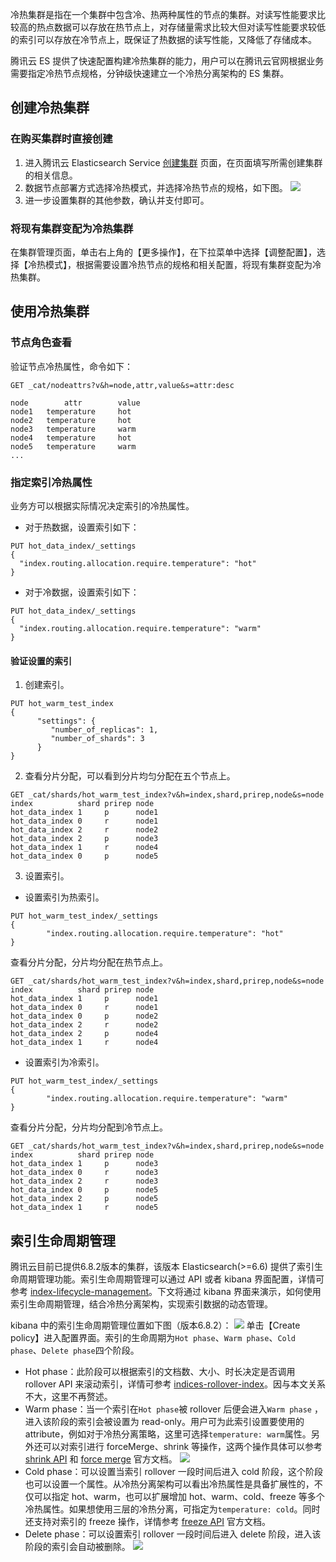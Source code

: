 冷热集群是指在一个集群中包含冷、热两种属性的节点的集群。对读写性能要求比较高的热点数据可以存放在热节点上，对存储量需求比较大但对读写性能要求较低的索引可以存放在冷节点上，既保证了热数据的读写性能，又降低了存储成本。

腾讯云 ES 提供了快速配置构建冷热集群的能力，用户可以在腾讯云官网根据业务需要指定冷热节点规格，分钟级快速建立一个冷热分离架构的 ES 集群。

## 创建冷热集群
### 在购买集群时直接创建 
1. 进入腾讯云 Elasticsearch Service [创建集群](https://buy.cloud.tencent.com/es#/) 页面，在页面填写所需创建集群的相关信息。
2. 数据节点部署方式选择冷热模式，并选择冷热节点的规格，如下图。
![](https://main.qcloudimg.com/raw/28d980e6193f53a64e4d5ff113cf996a.png)
3. 进一步设置集群的其他参数，确认并支付即可。

### 将现有集群变配为冷热集群 
在集群管理页面，单击右上角的【更多操作】，在下拉菜单中选择【调整配置】，选择【冷热模式】，根据需要设置冷热节点的规格和相关配置，将现有集群变配为冷热集群。

## 使用冷热集群
### 节点角色查看
验证节点冷热属性，命令如下：
```
GET _cat/nodeattrs?v&h=node,attr,value&s=attr:desc

node        attr        value
node1   temperature     hot
node2   temperature     hot
node3   temperature     warm
node4   temperature     hot
node5   temperature     warm
...
```

### 指定索引冷热属性
业务方可以根据实际情况决定索引的冷热属性。
- 对于热数据，设置索引如下：
```
PUT hot_data_index/_settings
{
  "index.routing.allocation.require.temperature": "hot"
}
```
- 对于冷数据，设置索引如下：
```
PUT hot_data_index/_settings
{
  "index.routing.allocation.require.temperature": "warm"
}
```

#### 验证设置的索引
1. 创建索引。
```
PUT hot_warm_test_index
{
      "settings": {
         "number_of_replicas": 1,
         "number_of_shards": 3
      }
}
```
2. 查看分片分配，可以看到分片均匀分配在五个节点上。
```
GET _cat/shards/hot_warm_test_index?v&h=index,shard,prirep,node&s=node
index          shard prirep node
hot_data_index 1     p      node1
hot_data_index 0     r      node1
hot_data_index 2     r      node2
hot_data_index 2     p      node3
hot_data_index 1     r      node4
hot_data_index 0     p      node5
```
3. 设置索引。
 - 设置索引为热索引。
```
PUT hot_warm_test_index/_settings
{
        "index.routing.allocation.require.temperature": "hot"
}
```
查看分片分配，分片均分配在热节点上。
```
GET _cat/shards/hot_warm_test_index?v&h=index,shard,prirep,node&s=node
index          shard prirep node
hot_data_index 1     p      node1
hot_data_index 0     r      node1
hot_data_index 0     p      node2
hot_data_index 2     r      node2
hot_data_index 2     p      node4
hot_data_index 1     r      node4
```
 - 设置索引为冷索引。
```
PUT hot_warm_test_index/_settings
{
        "index.routing.allocation.require.temperature": "warm"
}
```
查看分片分配，分片均分配到冷节点上。
```
GET _cat/shards/hot_warm_test_index?v&h=index,shard,prirep,node&s=node
index          shard prirep node
hot_data_index 1     p      node3
hot_data_index 0     r      node3
hot_data_index 2     r      node3
hot_data_index 0     p      node5
hot_data_index 2     p      node5
hot_data_index 1     r      node5
```

## 索引生命周期管理
腾讯云目前已提供6.8.2版本的集群，该版本 Elasticsearch(>=6.6) 提供了索引生命周期管理功能。索引生命周期管理可以通过 API 或者 kibana 界面配置，详情可参考 [index-lifecycle-management](https://www.elastic.co/guide/en/elasticsearch/reference/6.6/index-lifecycle-management.html#index-lifecycle-management)。下文将通过 kibana 界面来演示，如何使用索引生命周期管理，结合冷热分离架构，实现索引数据的动态管理。

kibana 中的索引生命周期管理位置如下图（版本6.8.2）：
![](https://main.qcloudimg.com/raw/f1a1cc6375f4719e7e73a2c0746a867a.png)
单击【Create policy】进入配置界面。索引的生命周期为`Hot phase`、`Warm phase`、`Cold phase`、`Delete phase`四个阶段。
- Hot phase：此阶段可以根据索引的文档数、大小、时长决定是否调用 rollover API 来滚动索引，详情可参考 [indices-rollover-index](https://www.elastic.co/guide/en/elasticsearch/reference/6.8/indices-rollover-index.html)。因与本文关系不大，这里不再赘述。
- Warm phase：当一个索引在`Hot phase`被 rollover 后便会进入`Warm phase` ，进入该阶段的索引会被设置为 read-only。用户可为此索引设置要使用的 attribute，例如对于冷热分离策略，这里可选择`temperature: warm`属性。另外还可以对索引进行 forceMerge、shrink 等操作，这两个操作具体可以参考 [shrink API](https://www.elastic.co/guide/en/elasticsearch/reference/6.8/indices-shrink-index.html) 和 [force merge](https://www.elastic.co/guide/en/elasticsearch/reference/6.8/indices-forcemerge.html) 官方文档。
![](https://main.qcloudimg.com/raw/de570bc7c8b741089b5e96e30fc3fb8c.png)
- Cold phase：可以设置当索引 rollover 一段时间后进入 cold 阶段，这个阶段也可以设置一个属性。从冷热分离架构可以看出冷热属性是具备扩展性的，不仅可以指定 hot、warm，也可以扩展增加 hot、warm、cold、freeze 等多个冷热属性。如果想使用三层的冷热分离，可指定为`temperature: cold`。同时还支持对索引的 freeze 操作，详情参考 [freeze API](https://www.elastic.co/guide/en/elasticsearch/reference/6.8/freeze-index-api.html) 官方文档。
- Delete phase：可以设置索引 rollover 一段时间后进入 delete 阶段，进入该阶段的索引会自动被删除。
![](https://main.qcloudimg.com/raw/977b4b6384f83331eb412e6f6f0778e8.png)
